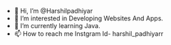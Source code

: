 - 👋 Hi, I’m @Harshilpadhiyar
- 👀 I’m interested in Developing Websites And Apps.
- 🌱 I’m currently learning Java.
- 📫 How to reach me Instgram Id- harshil_padhiyarr

<!---
Harshilpadhiyar/Harshilpadhiyar is a ✨ special ✨ repository because its `README.md` (this file) appears on your GitHub profile.
You can click the Preview link to take a look at your changes.
--->
